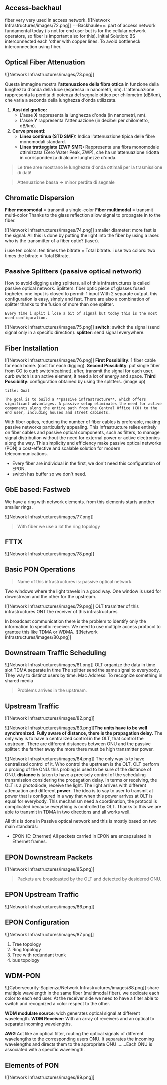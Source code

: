 ## Access-backhaul
fiber very very used in access network.
![[Network Infrastructures/images/72.png]]
==Backhaule==: part of access network fundamental today (is not for end user but is for the cellular network operators, so fiber is important also for this).
Initial Solution: BS interconnected each 'other with copper lines.
To avoid bottleneck interconnection using fiber.

## Optical Fiber Attenuation
![[Network Infrastructures/images/73.png]]

Questa immagine mostra l'**attenuazione della fibra ottica** in funzione della lunghezza d'onda della luce (espressa in nanometri, nm). L'attenuazione rappresenta la perdita di potenza del segnale ottico per chilometro (dB/km), che varia a seconda della lunghezza d'onda utilizzata.
1. **Assi del grafico:**
    - L'asse **X** rappresenta la lunghezza d'onda (in nanometri, nm).
    - L'asse **Y** rappresenta l'attenuazione (in decibel per chilometro, dB/km).
2. **Curve presenti:**
    - **Linea continua (STD SMF):** Indica l'attenuazione tipica delle fibre monomodali standard.
    - **Linea tratteggiata (ZWP SMF):** Rappresenta una fibra monomodale ottimizzata (Zero Water Peak, ZWP), che ha un'attenuazione ridotta in corrispondenza di alcune lunghezze d'onda.

>Le tree aree mostrano le lunghezze d'onda ottimali per la trasmissione di dati!

>Attenuazione bassa $\to$ minor perdita di segnale
## Chromatic Dispersion 
**Fiber monomodal** = transmit a single-color
**Fiber multimodal** = transmit multi-color
Thanks to the glass reflection allow signal to propagate in to the fiber. 

![[Network Infrastructures/images/74.png]]
smaller diameter: more fast is the signal.
All this is done by putting the light into the fiber by using a laser.
who is the transmitter of a fiber optic? (laser).

i use ten colors: ten times the bitrate = Total bitrate.
i use two colors: two times the bitrate = Total Bitrate.
## Passive Splitters (passive optical network)
How to avoid digging using splitters. all of this infrastructures is called passive optical network. Splitters: fiber optic piece of glasses fused togheter. one input is closed to permit: 1 input With 2 separate output. this configuration is easy, simply and fast.
There are also a combination of splitter thanks to the fusion of more than one splitter.

```ad-attention
Every time i split i lose a bit of signal but today this is the most used configuration.

```

![[Network Infrastructures/images/75.png]]
**switch**: switch the signal (send signal only in a specific direction).
**splitter**: send signal everywhere.
## Fiber Installation
![[Network Infrastructures/images/76.png]]
**First Possibility**: 1 fiber cable for each home. (cost for each digging).
**Second Possibility**: put single fiber from CO to curb switch(cabinet). after, transmit the signal for each user. curb switch is an active element, it need a lot of energy and space.
**Third Possibility**: configuration obtained by using the splitters. (image up)

```ad-success
title: Goal

The goal is to build a **passive infrastructure**, which offers significant advantages. A passive setup eliminates the need for active components along the entire path from the Central Office (CO) to the end user, including houses and street cabinets.
```

With fiber optics, reducing the number of fiber cables is preferable, making passive networks particularly appealing. This infrastructure relies entirely on fiber cables and passive optical components, such as filters, to manage signal distribution without the need for external power or active electronics along the way. This simplicity and efficiency make passive optical networks (PON) a cost-effective and scalable solution for modern telecommunications.

- Every fiber are individual in the first, we don't need this configuration of EPON.
- switch has buffer so we don't need.
## GbE based: Fastweb
We have a ring with network elements. from this elements starts another smaller rings.

![[Network Infrastructures/images/77.png]]

>With fiber we use a lot the ring topology

## FTTX
![[Network Infrastructures/images/78.png]]

## Basic PON Operations
>Name of this infrastructures is: passive optical network.

Two windows where the light travels in a good way.
One window is used for downstream and the other for the upstream.

![[Network Infrastructures/images/79.png]]
OLT trasmitter of this infrastructures
ONT the receiver of this infrastructures

In broadcast communication there is the problem to identify only the information to specific receiver. We need to use multiple access protocol to grantee this like TDMA or WDMA.
![[Network Infrastructures/images/80.png]]

## Downstream Traffic Scheduling
![[Network Infrastructures/images/81.png]]
OLT organize the data in time slot
TDMA separate in time
The splitter send the same signal to everybody. They way to distinct users by time.
Mac Address: To recognize something in shared media

>Problems arrives in the upstream.
## Upstream Traffic
![[Network Infrastructures/images/82.png]]

![[Network Infrastructures/images/83.png]]**The units have to be well synchronized**.
**Fully aware of distance, there is the propagation delay.**
The only way is to have a centralized control in the OLT, that control the upstream.
There are different distances between ONU and the passive splitter:  the farther away the more there must be high transmitter power.


![[Network Infrastructures/images/84.png]]
The only way is to have centralized control of it. Who control the upstream is the OLT.
OLT perform a probing of the ONU. this probing is used to be sure of the distance of ONU.
**distance** is taken to have a precisely control of the scheduling transmission considering the propagation delay.
In terms or receiving, the OLT is a photodiode, receive the light. The light arrives with different attenuation and different **power**. The idea is to say to user to transmit at power that is configured in a way that when this power arrives at OLT is equal for everybody.
This mechanism need a coordination, the protocol is complicated because everything is controlled by OLT. Thanks to this we are able to transmit in TDMA in two directions and all works well.

All this is done in Passive optical network and this is mostly based on two main standards:
- EPON (E: Ethernet)
All packets carried in EPON are encapsulated in Ethernet frames.

## EPON Downstream Packets
![[Network Infrastructures/images/85.png]]
>Packets are broadcasted by the OLT and detected by desidered ONU.

##  EPON Upstream Traffic
![[Network Infrastructures/images/86.png]]


## EPON Configuration
![[Network Infrastructures/images/87.png]]
1. Tree topology
2. Ring topology
3. Tree with redundant trunk
4. bus topology

## WDM-PON
![[Cybersecurity-Sapienza/Network Infrastructures/images/88.png]]
share multiple wavelength in the same fiber (multimodal fiber). we dedicate each color to each end user. At the receiver side we need to have a filter able to switch and recognized a color respect to the other.

**WDM modulate source**: wich generates optical signal at different wavelength.
**WDM Receiver**: With an array of receivers and an optical to separate incoming wavelengths.

**AWG** Act like an optical filter, routing the optical signals of different wavelengths to the corresponding users ONU. It separates the incoming wavelengths and directs them to the appropriate ONU .......Each ONU is associated with a specific wavelength.

## Elements of PON
![[Network Infrastructures/images/89.png]]